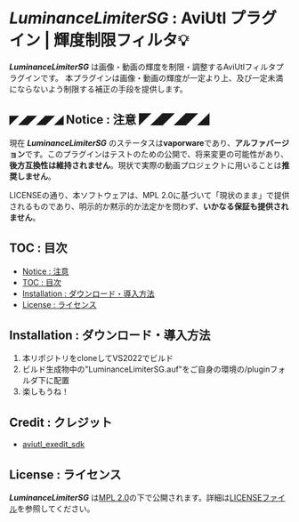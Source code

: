 # *LuminanceLimiterSG* : AviUtl プラグイン | 輝度制限フィルタ💡
***LuminanceLimiterSG*** は画像・動画の輝度を制限・調整するAviUtlフィルタプラグインです。
本プラグインは画像・動画の輝度が一定より上、及び一定未満にならないよう制限する補正の手段を提供します。


<a id="markdown-Notice"></a>

## **◤◢◤◢◤◢ Notice : 注意 ◤◢◤◢◤◢**
現在 ***LuminanceLimiterSG*** のステータスは**vaporware**であり、**アルファバージョン**です。このプラグインはテストのための公開で、将来変更の可能性があり、**後方互換性は維持されません**。現状で実際の動画プロジェクトに用いることは**推奨しません**。

LICENSEの通り、本ソフトウェアは、MPL 2.0に基づいて「現状のまま」で提供されるものであり、明示的か黙示的か法定かを問わず、**いかなる保証も提供されません**。


<a id="markdown-TOC"></a>

## TOC : 目次
- [Notice : 注意](#markdown-Notice)
- [TOC : 目次](#markdown-TOC)
- [Installation : ダウンロード・導入方法](#markdown-Installation)
- [License : ライセンス](#marndown-License)


<a id="markdown-Installation"></a>

## Installation : ダウンロード・導入方法
1. 本リポジトリをcloneしてVS2022でビルド
2. ビルド生成物中の"LuminanceLimiterSG.auf"をご自身の環境の/pluginフォルダ下に配置
3. 楽しもうね！

<a id="markdown-License"></a>

## Credit : クレジット
- [aviutl_exedit_sdk](https://github.com/ePi5131/aviutl_exedit_sdk)

## License : ライセンス
***LuminanceLimiterSG*** は[MPL 2.0](https://www.mozilla.org/en-US/MPL/2.0/)の下で公開されます。詳細は[LICENSEファイル](./LICENSE)を参照してください。
